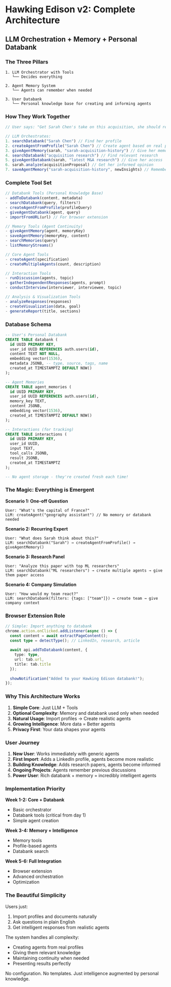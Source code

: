 # Hawking Edison v2: Complete Architecture
## LLM Orchestration + Memory + Personal Databank

### The Three Pillars

```
1. LLM Orchestrator with Tools
   └── Decides everything

2. Agent Memory System  
   └── Agents can remember when needed

3. User Databank
   └── Personal knowledge base for creating and informing agents
```

### How They Work Together

```typescript
// User says: "Get Sarah Chen's take on this acquisition, she should review the latest research"

// LLM Orchestrates:
1. searchDatabank("Sarah Chen") // Find her profile
2. createAgentFromProfile("Sarah Chen") // Create agent based on real person
3. giveAgentMemory(sarah, "sarah-acquisition-history") // Give her memory
4. searchDatabank("acquisition research") // Find relevant research  
5. giveAgentDatabank(sarah, "latest M&A research") // Give her access
6. sarah.analyze(acquisitionProposal) // Get her informed opinion
7. saveAgentMemory("sarah-acquisition-history", newInsights) // Remember for next time
```

### Complete Tool Set

```typescript
// Databank Tools (Personal Knowledge Base)
- addToDatabank(content, metadata)
- searchDatabank(query, filters?)
- createAgentFromProfile(profileQuery)
- giveAgentDatabank(agent, query)
- importFromURL(url) // For browser extension

// Memory Tools (Agent Continuity)
- giveAgentMemory(agent, memoryKey)
- saveAgentMemory(memoryKey, content)
- searchMemories(query)
- listMemoryStreams()

// Core Agent Tools
- createAgent(specification)
- createMultipleAgents(count, description)

// Interaction Tools
- runDiscussion(agents, topic)
- gatherIndependentResponses(agents, prompt)
- conductInterview(interviewer, interviewee, topic)

// Analysis & Visualization Tools
- analyzeResponses(responses)
- createVisualization(data, goal)
- generateReport(title, sections)
```

### Database Schema

```sql
-- User's Personal Databank
CREATE TABLE databank (
  id UUID PRIMARY KEY,
  user_id UUID REFERENCES auth.users(id),
  content TEXT NOT NULL,
  embedding vector(1536),
  metadata JSONB, -- type, source, tags, name
  created_at TIMESTAMPTZ DEFAULT NOW()
);

-- Agent Memories
CREATE TABLE agent_memories (
  id UUID PRIMARY KEY,
  user_id UUID REFERENCES auth.users(id),
  memory_key TEXT,
  content JSONB,
  embedding vector(1536),
  created_at TIMESTAMPTZ DEFAULT NOW()
);

-- Interactions (for tracking)
CREATE TABLE interactions (
  id UUID PRIMARY KEY,
  user_id UUID,
  input TEXT,
  tool_calls JSONB,
  result JSONB,
  created_at TIMESTAMPTZ
);

-- No agent storage - they're created fresh each time!
```

### The Magic: Everything is Emergent

**Scenario 1: One-off Question**
```
User: "What's the capital of France?"
LLM: createAgent("geography assistant") // No memory or databank needed
```

**Scenario 2: Recurring Expert**
```
User: "What does Sarah think about this?"
LLM: searchDatabank("Sarah") → createAgentFromProfile() → giveAgentMemory()
```

**Scenario 3: Research Panel**
```
User: "Analyze this paper with top ML researchers"
LLM: searchDatabank("ML researchers") → create multiple agents → give them paper access
```

**Scenario 4: Company Simulation**
```
User: "How would my team react?"
LLM: searchDatabank(filters: {tags: ["team"]}) → create team → give company context
```

### Browser Extension Role

```typescript
// Simple: Import anything to databank
chrome.action.onClicked.addListener(async () => {
  const content = await extractPageContent();
  const type = detectType(); // LinkedIn, research, article
  
  await api.addToDatabank(content, {
    type: type,
    url: tab.url,
    title: tab.title
  });
  
  showNotification("Added to your Hawking Edison databank!");
});
```

### Why This Architecture Works

1. **Simple Core**: Just LLM + Tools
2. **Optional Complexity**: Memory and databank used only when needed
3. **Natural Usage**: Import profiles → Create realistic agents
4. **Growing Intelligence**: More data = Better agents
5. **Privacy First**: Your data shapes your agents

### User Journey

1. **New User**: Works immediately with generic agents
2. **First Import**: Adds a LinkedIn profile, agents become more realistic
3. **Building Knowledge**: Adds research papers, agents become informed
4. **Ongoing Projects**: Agents remember previous discussions
5. **Power User**: Rich databank + memory = incredibly intelligent agents

### Implementation Priority

**Week 1-2: Core + Databank**
- Basic orchestrator
- Databank tools (critical from day 1)
- Simple agent creation

**Week 3-4: Memory + Intelligence** 
- Memory tools
- Profile-based agents
- Databank search

**Week 5-6: Full Integration**
- Browser extension
- Advanced orchestration
- Optimization

### The Beautiful Simplicity

Users just:
1. Import profiles and documents naturally
2. Ask questions in plain English
3. Get intelligent responses from realistic agents

The system handles all complexity:
- Creating agents from real profiles
- Giving them relevant knowledge
- Maintaining continuity when needed
- Presenting results perfectly

No configuration. No templates. Just intelligence augmented by personal knowledge.